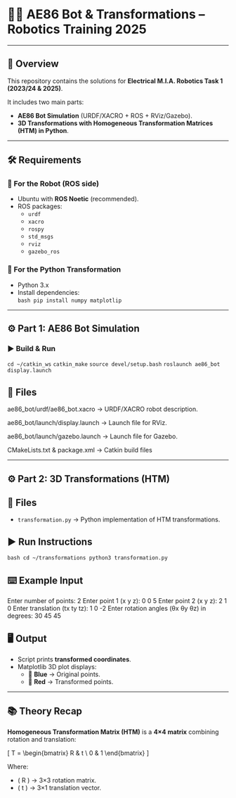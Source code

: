 # 🚗🤖 AE86 Bot & Transformations – Robotics Training 2025

---

## 📌 Overview
This repository contains the solutions for **Electrical M.I.A. Robotics Task 1 (2023/24 & 2025)**.  

It includes two main parts:

- **AE86 Bot Simulation** (URDF/XACRO + ROS + RViz/Gazebo).  
- **3D Transformations with Homogeneous Transformation Matrices (HTM) in Python**.  

---

## 🛠 Requirements

### 🔹 For the Robot (ROS side)
- Ubuntu with **ROS Noetic** (recommended).  
- ROS packages:  
  - `urdf`  
  - `xacro`  
  - `rospy`  
  - `std_msgs`  
  - `rviz`  
  - `gazebo_ros`  

### 🔹 For the Python Transformation
- Python 3.x  
- Install dependencies:  
  `bash
pip install numpy matplotlip`

---

## ⚙️ Part 1: AE86 Bot Simulation

### ▶️ Build & Run
`cd ~/catkin_ws`
`catkin_make`
`source devel/setup.bash`
`roslaunch ae86_bot display.launch`

## 📂 Files

ae86_bot/urdf/ae86_bot.xacro → URDF/XACRO robot description.

ae86_bot/launch/display.launch → Launch file for RViz.

ae86_bot/launch/gazebo.launch → Launch file for Gazebo.

CMakeLists.txt & package.xml → Catkin build files


---

## ⚙️ Part 2: 3D Transformations (HTM)

## 📂 Files  

- `transformation.py` → Python implementation of HTM transformations.  


## ▶️ Run Instructions  

`bash
cd ~/transformations
python3 transformation.py`

## ⌨️ Example Input

Enter number of points: 2
Enter point 1 (x y z): 0 0 5
Enter point 2 (x y z): 2 1 0
Enter translation (tx ty tz): 1 0 -2
Enter rotation angles (θx θy θz) in degrees: 30 45 45

## 🖥 Output  

- Script prints **transformed coordinates**.  
- Matplotlib 3D plot displays:  
  - 🔵 **Blue** → Original points.  
  - 🔴 **Red** → Transformed points.  

---

## 📚 Theory Recap  

**Homogeneous Transformation Matrix (HTM)** is a **4×4 matrix** combining rotation and translation:  

\[
T =
\begin{bmatrix}
R & t \\
0 & 1
\end{bmatrix}
\]

Where:  
- \( R \) → 3×3 rotation matrix.  
- \( t \) → 3×1 translation vector.  



